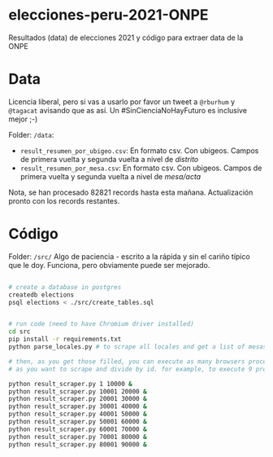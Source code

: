 # elecciones-peru-2021-ONPE
Resultados (data) de elecciones 2021 y código para extraer data de la ONPE

# Data
Licencia liberal, pero si vas a usarlo por favor un tweet a `@rburhum` y `@tagacat` avisando que as así. Un #SinCienciaNoHayFuturo es inclusive mejor ;-)

Folder: `/data`:
* `result_resumen_por_ubigeo.csv`: En formato csv. Con ubigeos. Campos de primera vuelta y segunda vuelta a nivel de *distrito*
* `result_resumen_por_mesa.csv`: En formato csv. Con ubigeos. Campos de primera vuelta y segunda vuelta a nivel de *mesa/acta*

Nota, se han procesado 82821 records hasta esta mañana. Actualización pronto con los records restantes.

# Código

Folder: `/src/`
Algo de paciencia - escrito a la rápida y sin el cariño típico que le doy. Funciona, pero obviamente puede ser mejorado.

```bash

# create a database in postgres
createdb elections
psql elections < ./src/create_tables.sql


# run code (need to have Chromium driver installed)
cd src
pip install -r requirements.txt
python parse_locales.py # to scrape all locales and get a list of mesas in db

# then, as you get those filled, you can execute as many browsers processes 
# as you want to scrape and divide by id. for example, to execute 9 processes in parallel:

python result_scraper.py 1 10000 &
python result_scraper.py 10001 20000 &
python result_scraper.py 20001 30000 &
python result_scraper.py 30001 40000 &
python result_scraper.py 40001 50000 &
python result_scraper.py 50001 60000 &
python result_scraper.py 60001 70000 &
python result_scraper.py 70001 80000 &
python result_scraper.py 80001 90000 &

```